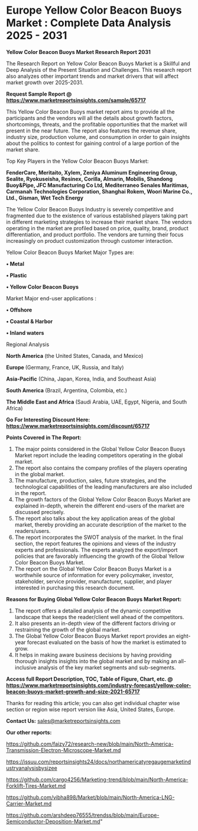 # Europe Yellow Color Beacon Buoys Market : Complete Data Analysis 2025 - 2031

<strong>Yellow Color Beacon Buoys Market Research Report 2031</strong>

The Research Report on Yellow Color Beacon Buoys Market is a Skillful and Deep Analysis of the Present Situation and Challenges. This research report also analyzes other important trends and market drivers that will affect market growth over 2025-2031.

<strong>Request Sample Report @ <a href=https://www.marketreportsinsights.com/sample/65717>https://www.marketreportsinsights.com/sample/65717</a></strong>

This Yellow Color Beacon Buoys market report aims to provide all the participants and the vendors will all the details about growth factors, shortcomings, threats, and the profitable opportunities that the market will present in the near future. The report also features the revenue share, industry size, production volume, and consumption in order to gain insights about the politics to contest for gaining control of a large portion of the market share.

Top Key Players in the Yellow Color Beacon Buoys Market:

<strong>FenderCare, Meritaito, Xylem, Zeniya Aluminum Engineering Group, Sealite, Ryokuseisha, Resinex, Corilla, Almarin, Mobilis, Shandong Buoy&Pipe, JFC Manufacturing Co Ltd, Mediterraneo Senales Maritimas, Carmanah Technologies Corporation, Shanghai Rokem, Woori Marine Co., Ltd., Gisman, Wet Tech Energy</strong>

The Yellow Color Beacon Buoys Industry is severely competitive and fragmented due to the existence of various established players taking part in different marketing strategies to increase their market share. The vendors operating in the market are profiled based on price, quality, brand, product differentiation, and product portfolio. The vendors are turning their focus increasingly on product customization through customer interaction.

Yellow Color Beacon Buoys Market Major Types are:

<strong>• Metal

• Plastic

• Yellow Color Beacon Buoys</strong>

Market Major end-user applications :

<strong>• Offshore

• Coastal & Harbor

• Inland waters</strong>

Regional Analysis

</u><strong><b>North America</b></strong> (the United States, Canada, and Mexico)

<strong><b>Europe </b></strong>(Germany, France, UK, Russia, and Italy)

<strong><b>Asia-Pacific</b></strong> (China, Japan, Korea, India, and Southeast Asia)

<strong><b>South America</b></strong> (Brazil, Argentina, Colombia, etc.)

<strong><b>The Middle East and Africa</b></strong> (Saudi Arabia, UAE, Egypt, Nigeria, and South Africa)

<strong>Go For Interesting Discount Here: <a href=https://www.marketreportsinsights.com/discount/65717>https://www.marketreportsinsights.com/discount/65717</a></strong>

<strong>Points Covered in The Report:</strong>
<ol>
  <li>The major points considered in the Global Yellow Color Beacon Buoys Market report include the leading competitors operating in the global market.</li>
  <li>The report also contains the company profiles of the players operating in the global market.</li>
  <li>The manufacture, production, sales, future strategies, and the technological capabilities of the leading manufacturers are also included in the report.</li>
  <li>The growth factors of the Global Yellow Color Beacon Buoys Market are explained in-depth, wherein the different end-users of the market are discussed precisely.</li>
  <li>The report also talks about the key application areas of the global market, thereby providing an accurate description of the market to the readers/users.</li>
  <li>The report incorporates the SWOT analysis of the market. In the final section, the report features the opinions and views of the industry experts and professionals. The experts analyzed the export/import policies that are favorably influencing the growth of the Global Yellow Color Beacon Buoys Market.</li>
  <li>The report on the Global Yellow Color Beacon Buoys Market is a worthwhile source of information for every policymaker, investor, stakeholder, service provider, manufacturer, supplier, and player interested in purchasing this research document.</li>
</ol>
<strong>Reasons for Buying Global Yellow Color Beacon Buoys Market Report:</strong>

<ol>
  <li>The report offers a detailed analysis of the dynamic competitive landscape that keeps the reader/client well ahead of the competitors.</li>
  <li>It also presents an in-depth view of the different factors driving or restraining the growth of the global market.</li>
  <li>The Global Yellow Color Beacon Buoys Market report provides an eight-year forecast evaluated on the basis of how the market is estimated to grow.</li>
  <li>It helps in making aware business decisions by having providing thorough insights insights into the global market and by making an all-inclusive analysis of the key market segments and sub-segments.</li>
</ol>
<strong>Access full Report Description, TOC, Table of Figure, Chart, etc. @ <a href=https://www.marketreportsinsights.com/industry-forecast/yellow-color-beacon-buoys-market-growth-and-size-2021-65717>https://www.marketreportsinsights.com/industry-forecast/yellow-color-beacon-buoys-market-growth-and-size-2021-65717</a></strong>


Thanks for reading this article; you can also get individual chapter wise section or region wise report version like Asia, United States, Europe.

<strong>Contact Us:</strong>
sales@marketreportsinsights.com

<strong>Our other reports:</strong>

<a href=https://github.com/faizy72/research-new/blob/main/North-America-Transmission-Electron-Microscope-Market.md>https://github.com/faizy72/research-new/blob/main/North-America-Transmission-Electron-Microscope-Market.md</a>

<a href=https://issuu.com/reportsinsights24/docs/northamericatyregaugemarketindustryanalysisbysizee>https://issuu.com/reportsinsights24/docs/northamericatyregaugemarketindustryanalysisbysizee</a>

<a href=https://github.com/cargo4256/Marketing-trend/blob/main/North-America-Forklift-Tires-Market.md>https://github.com/cargo4256/Marketing-trend/blob/main/North-America-Forklift-Tires-Market.md</a>

<a href=https://github.com/vibha898/Market/blob/main/North-America-LNG-Carrier-Market.md>https://github.com/vibha898/Market/blob/main/North-America-LNG-Carrier-Market.md</a>

<a href=https://github.com/arshdeep76555/trendss/blob/main/Europe-Semiconductor-Deposition-Market.md>https://github.com/arshdeep76555/trendss/blob/main/Europe-Semiconductor-Deposition-Market.md</a>"
